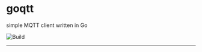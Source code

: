 # goqtt

simple MQTT client written in Go

![Build](https://github.com/andschneider/goqtt/workflows/Build/badge.svg)

---
